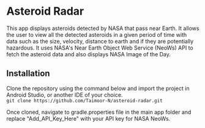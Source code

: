 # Asteroid Radar

This app displays asteroids detected by NASA that pass near Earth. It allows the user to view all the detected asteroids in a given period of time with data such as the size, velocity, distance to earth and if they are potentially hazardous. It uses NASA's Near Earth Object Web Service (NeoWs) API to fetch the asteroid data and also displays NASA Image of the Day.

## Installation
Clone the repository using the command below and import the project in Android Studio, or another IDE of your choice.\
`git clone https://github.com/Taimoor-N/asteroid-radar.git`

Once cloned, navigate to gradle.properties file in the main app folder and replace "Add_API_Key_Here" with your API key for NASA NeoWs.
